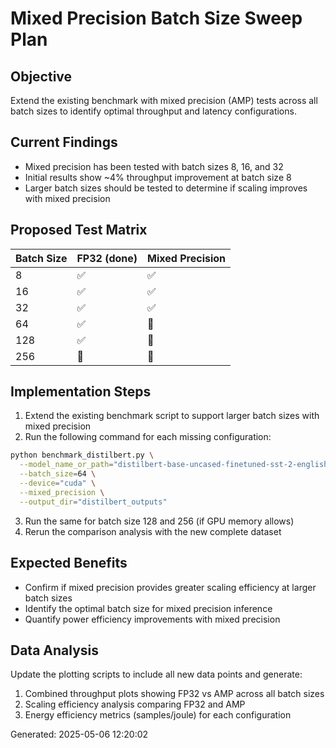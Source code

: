 # Mixed Precision Batch Size Sweep Plan

## Objective
Extend the existing benchmark with mixed precision (AMP) tests across all batch sizes to identify optimal throughput and latency configurations.

## Current Findings
- Mixed precision has been tested with batch sizes 8, 16, and 32
- Initial results show ~4% throughput improvement at batch size 8
- Larger batch sizes should be tested to determine if scaling improves with mixed precision

## Proposed Test Matrix

| Batch Size | FP32 (done) | Mixed Precision |
|------------|-------------|-----------------|
| 8          | ✅          | ✅              |
| 16         | ✅          | ✅              |
| 32         | ✅          | ✅              |
| 64         | ✅          | 🔲              |
| 128        | ✅          | 🔲              |
| 256        | 🔲          | 🔲              |

## Implementation Steps

1. Extend the existing benchmark script to support larger batch sizes with mixed precision
2. Run the following command for each missing configuration:

```bash
python benchmark_distilbert.py \
  --model_name_or_path="distilbert-base-uncased-finetuned-sst-2-english" \
  --batch_size=64 \
  --device="cuda" \
  --mixed_precision \
  --output_dir="distilbert_outputs"
```

3. Run the same for batch size 128 and 256 (if GPU memory allows)
4. Rerun the comparison analysis with the new complete dataset

## Expected Benefits

- Confirm if mixed precision provides greater scaling efficiency at larger batch sizes
- Identify the optimal batch size for mixed precision inference
- Quantify power efficiency improvements with mixed precision

## Data Analysis

Update the plotting scripts to include all new data points and generate:
1. Combined throughput plots showing FP32 vs AMP across all batch sizes
2. Scaling efficiency analysis comparing FP32 and AMP
3. Energy efficiency metrics (samples/joule) for each configuration

Generated: 2025-05-06 12:20:02
